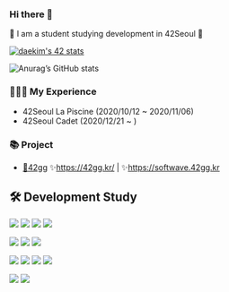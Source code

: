 ### Hi there 👋

🌱 I am a student studying development in 42Seoul 🌱

[![daekim's 42 stats](https://badge42.vercel.app/api/v2/cl60lter0008709k1osn0d2ke/stats?cursusId=21&coalitionId=85)](https://github.com/JaeSeoKim/badge42)

![Anurag’s GitHub stats](https://github-readme-stats.vercel.app/api?username=KimDae-hyun&show_icons=true&theme=merko)

### 🧑🏻‍💻 My Experience
+ 42Seoul La Piscine (2020/10/12 ~ 2020/11/06)
+ 42Seoul Cadet (2020/12/21 ~ )

### 📚 Project
+ [🏓42gg](https://github.com/42organization/42arcade.gg.client) ✨https://42gg.kr/  | ✨https://softwave.42gg.kr



 ## 🛠 Development Study 
<img src="https://img.shields.io/badge/-seoul-222222?style=flat&logo=42"/> <img src="https://img.shields.io/badge/-language-3344ff?style=flat&logo=c"/> 
 <img src="https://img.shields.io/badge/-language-33aa33?style=flat&logo=cplusplus"/> <img src="https://img.shields.io/badge/-slack-AA00AA?style=flat&logo=slack"/>

<img src="https://img.shields.io/badge/HTML5-E34F26?style=flat&logo=HTML5&logoColor=white"/></a>
<img src="https://img.shields.io/badge/CSS3-1572B6?style=flat&logo=CSS3&logoColor=white"/>
<img src="https://img.shields.io/badge/Sass-CC6699?style=flat&logo=Sass&logoColor=white"/>

<img src="https://img.shields.io/badge/TypeScript-3178C6?style=flat&logo=TypeScript&logoColor=white"/></a>
<img src="https://img.shields.io/badge/react-61DAFB?style=flat&logo=react&logoColor=black"> 
<img src="https://img.shields.io/badge/Next.js-000000?style=flat&logo=Next.js&logoColor=white"/>
<img src="https://img.shields.io/badge/Recoil-3578E5?style=flat&logo=&logoColor=white"/>

<img src="https://img.shields.io/badge/Amazon EC2-FF9900?style=flat&logo=AmazonEC2&logoColor=white"/></a>
<img src="https://img.shields.io/badge/Amazon S3-569A31?style=flat&logo=AmazonS3&logoColor=white"/>

<!--
**KimDae-hyun/KimDae-hyun** is a ✨ _special_ ✨ repository because its `README.md` (this file) appears on your GitHub profile.

Here are some ideas to get you started:

- 🔭 I’m currently working on ...
- 🌱 I’m currently learning ...
- 👯 I’m looking to collaborate on ...
- 🤔 I’m looking for help with ...
- 💬 Ask me about ...
- 📫 How to reach me: ...
- 😄 Pronouns: ...
- ⚡ Fun fact: ...
-->

